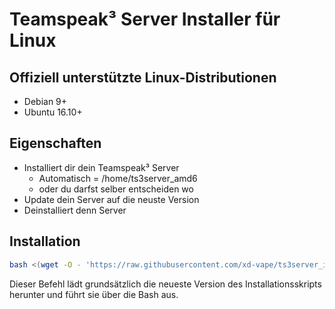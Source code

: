 # Teamspeak³ Server Installer für Linux

## Offiziell unterstützte Linux-Distributionen

- Debian 9+
- Ubuntu 16.10+

## Eigenschaften

- Installiert dir dein Teamspeak³ Server
  - Automatisch = /home/ts3server_amd6
  - oder du darfst selber entscheiden wo
- Update dein Server auf die neuste Version
- Deinstalliert denn Server

## Installation

```bash
bash <(wget -O - 'https://raw.githubusercontent.com/xd-vape/ts3server_installer/master/teamspeak_installerV2.sh')
```

Dieser Befehl lädt grundsätzlich die neueste Version des Installationsskripts herunter und führt sie über die Bash aus.

